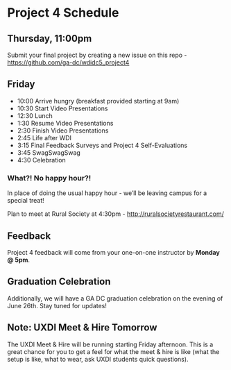 # Project 4 Schedule

## Thursday, 11:00pm 

Submit your final project by creating a new issue on this repo - https://github.com/ga-dc/wdidc5_project4

## Friday

- 10:00 Arrive hungry (breakfast provided starting at 9am)
- 10:30 Start Video Presentations
- 12:30 Lunch
- 1:30 Resume Video Presentations
- 2:30 Finish Video Presentations
- 2:45 Life after WDI
- 3:15 Final Feedback Surveys and Project 4 Self-Evaluations
- 3:45 SwagSwagSwag
- 4:30 Celebration

### What?! No happy hour?!

In place of doing the usual happy hour - we’ll be leaving campus for a special treat!

Plan to meet at Rural Society at 4:30pm - http://ruralsocietyrestaurant.com/

## Feedback

Project 4 feedback will come from your one-on-one instructor by **Monday @ 5pm**.

## Graduation Celebration

Additionally, we will have a GA DC graduation celebration on the evening of June 26th. Stay tuned for updates!

## Note: UXDI Meet & Hire Tomorrow

The UXDI Meet & Hire will be running starting Friday afternoon. This is a great chance for you to get a feel for what the meet & hire is like (what the setup is like, what to wear, ask UXDI students quick questions).
